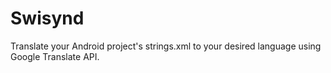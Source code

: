 # Swisynd
Translate your Android project's strings.xml to your desired language using Google Translate API.
